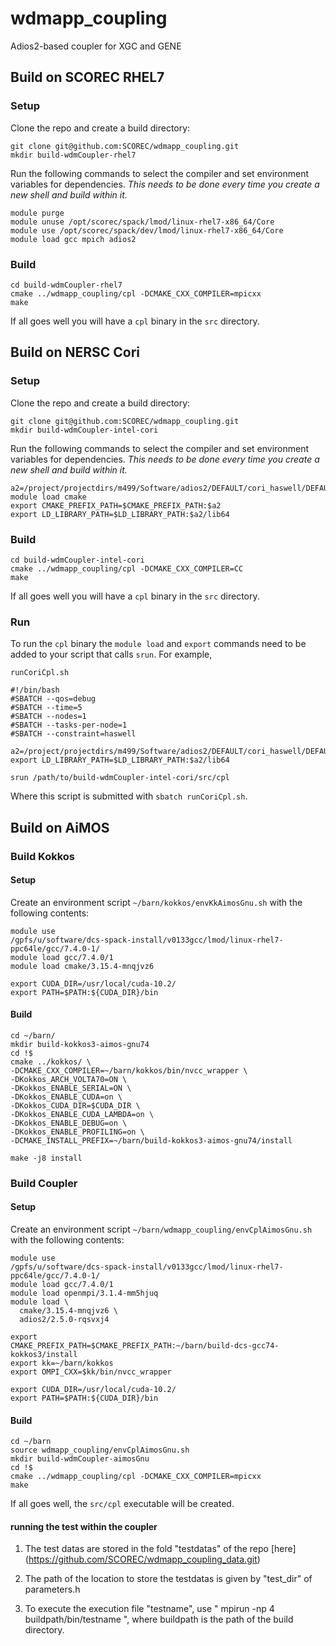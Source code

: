 # wdmapp_coupling

Adios2-based coupler for XGC and GENE

## Build on SCOREC RHEL7

### Setup

Clone the repo and create a build directory:

```
git clone git@github.com:SCOREC/wdmapp_coupling.git
mkdir build-wdmCoupler-rhel7
```

Run the following commands to select the compiler and set environment variables
for dependencies.  *This needs to be done every time you create a new shell and
build within it.*

```
module purge
module unuse /opt/scorec/spack/lmod/linux-rhel7-x86_64/Core
module use /opt/scorec/spack/dev/lmod/linux-rhel7-x86_64/Core
module load gcc mpich adios2
```

### Build

```
cd build-wdmCoupler-rhel7
cmake ../wdmapp_coupling/cpl -DCMAKE_CXX_COMPILER=mpicxx
make
```

If all goes well you will have a `cpl` binary in the `src` directory.

## Build on NERSC Cori

### Setup

Clone the repo and create a build directory:

```
git clone git@github.com:SCOREC/wdmapp_coupling.git
mkdir build-wdmCoupler-intel-cori
```

Run the following commands to select the compiler and set environment variables
for dependencies.  *This needs to be done every time you create a new shell and
build within it.*

```
a2=/project/projectdirs/m499/Software/adios2/DEFAULT/cori_haswell/DEFAULT
module load cmake
export CMAKE_PREFIX_PATH=$CMAKE_PREFIX_PATH:$a2
export LD_LIBRARY_PATH=$LD_LIBRARY_PATH:$a2/lib64
```

### Build

```
cd build-wdmCoupler-intel-cori
cmake ../wdmapp_coupling/cpl -DCMAKE_CXX_COMPILER=CC
make
```

If all goes well you will have a `cpl` binary in the `src` directory.

### Run

To run the `cpl` binary the `module load` and `export` commands need to be added
to your script that calls `srun`.  For example,

`runCoriCpl.sh`

```
#!/bin/bash
#SBATCH --qos=debug
#SBATCH --time=5
#SBATCH --nodes=1
#SBATCH --tasks-per-node=1
#SBATCH --constraint=haswell

a2=/project/projectdirs/m499/Software/adios2/DEFAULT/cori_haswell/DEFAULT
export LD_LIBRARY_PATH=$LD_LIBRARY_PATH:$a2/lib64

srun /path/to/build-wdmCoupler-intel-cori/src/cpl
```

Where this script is submitted with `sbatch runCoriCpl.sh`.

## Build on AiMOS

### Build Kokkos

#### Setup

Create an environment script `~/barn/kokkos/envKkAimosGnu.sh` with the following
contents:

```
module use
/gpfs/u/software/dcs-spack-install/v0133gcc/lmod/linux-rhel7-ppc64le/gcc/7.4.0-1/
module load gcc/7.4.0/1
module load cmake/3.15.4-mnqjvz6

export CUDA_DIR=/usr/local/cuda-10.2/
export PATH=$PATH:${CUDA_DIR}/bin
```

#### Build

```
cd ~/barn/
mkdir build-kokkos3-aimos-gnu74
cd !$
cmake ../kokkos/ \
-DCMAKE_CXX_COMPILER=~/barn/kokkos/bin/nvcc_wrapper \
-DKokkos_ARCH_VOLTA70=ON \
-DKokkos_ENABLE_SERIAL=ON \
-DKokkos_ENABLE_CUDA=on \
-DKokkos_CUDA_DIR=$CUDA_DIR \
-DKokkos_ENABLE_CUDA_LAMBDA=on \
-DKokkos_ENABLE_DEBUG=on \
-DKokkos_ENABLE_PROFILING=on \
-DCMAKE_INSTALL_PREFIX=~/barn/build-kokkos3-aimos-gnu74/install

make -j8 install
```


### Build Coupler

#### Setup

Create an environment script `~/barn/wdmapp_coupling/envCplAimosGnu.sh` with the
following contents:

```
module use
/gpfs/u/software/dcs-spack-install/v0133gcc/lmod/linux-rhel7-ppc64le/gcc/7.4.0-1/
module load gcc/7.4.0/1
module load openmpi/3.1.4-mm5hjuq
module load \
  cmake/3.15.4-mnqjvz6 \
  adios2/2.5.0-rqsvxj4

export
CMAKE_PREFIX_PATH=$CMAKE_PREFIX_PATH:~/barn/build-dcs-gcc74-kokkos3/install
export kk=~/barn/kokkos
export OMPI_CXX=$kk/bin/nvcc_wrapper

export CUDA_DIR=/usr/local/cuda-10.2/
export PATH=$PATH:${CUDA_DIR}/bin
```

#### Build

```
cd ~/barn
source wdmapp_coupling/envCplAimosGnu.sh
mkdir build-wdmCoupler-aimosGnu
cd !$
cmake ../wdmapp_coupling/cpl -DCMAKE_CXX_COMPILER=mpicxx
make
```

If all goes well, the `src/cpl` executable will be created.

#### running the test within the coupler

1. The test datas are stored in the fold "testdatas" of the repo [here] (https://github.com/SCOREC/wdmapp_coupling_data.git)

2. The path of the location to store the testdatas is given by "test_dir" of parameters.h

3. To execute the execution file "testname", use " mpirun -np 4 buildpath/bin/testname ", where buildpath is the path
   of the build directory.
